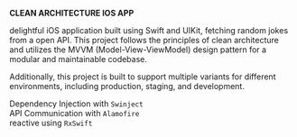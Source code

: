 **CLEAN ARCHITECTURE IOS APP**

delightful iOS application built using Swift and UIKit, fetching random jokes from a open API. This project follows the principles of clean architecture and utilizes the MVVM (Model-View-ViewModel) design pattern for a modular and maintainable codebase.

Additionally, this project is built to support multiple variants for different environments, including production, staging, and development.

Dependency Injection with `Swinject`  
API Communication with `Alamofire`   
reactive using `RxSwift`  
